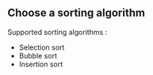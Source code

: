 ## Choose a sorting algorithm 
Supported sorting algorithms :  
- Selection sort
- Bubble sort
- Insertion sort